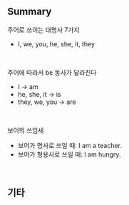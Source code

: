 ## Summary

주어로 쓰이는 대명사 7가지
- I, we, you, he, she, it, they

<br>

주어에 따라서 be 동사가 달라진다
- I -> am
- he, she, it -> is
- they, we, you -> are

<br>

보어의 쓰임새
- 보어가 명사로 쓰일 때: I am a teacher.
- 보어가 형용사로 쓰일 때: I am hungry.

<br>

## 기타
